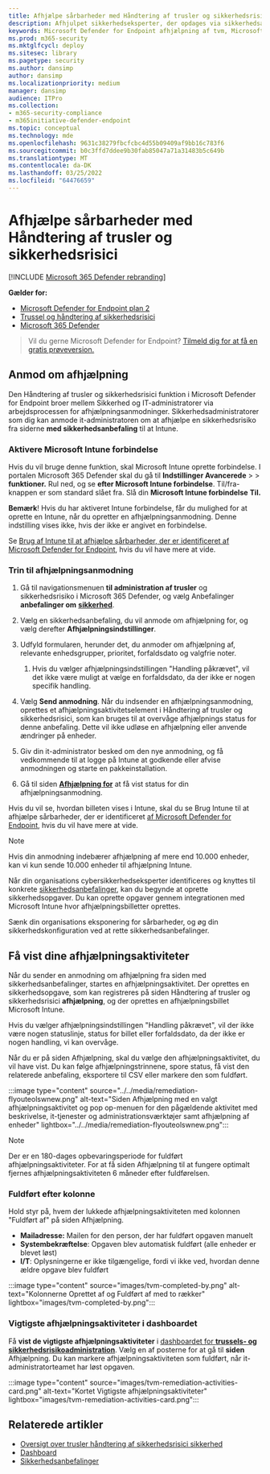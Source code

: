 ```yaml
---
title: Afhjælpe sårbarheder med Håndtering af trusler og sikkerhedsrisici
description: Afhjulpet sikkerhedseksperter, der opdages via sikkerhedsanbefalinger, og opret undtagelser, hvis det er nødvendigt, Håndtering af trusler og sikkerhedsrisici.
keywords: Microsoft Defender for Endpoint afhjælpning af tvm, Microsoft Defender for Endpoint tvm, Håndtering af trusler og sikkerhedsrisici, trussel & håndtering af sikkerhedsrisici , & håndtering af sikkerhedsrisici afhjælpning, tvm remediation intune, tvm remediation sccm
ms.prod: m365-security
ms.mktglfcycl: deploy
ms.sitesec: library
ms.pagetype: security
ms.author: dansimp
author: dansimp
ms.localizationpriority: medium
manager: dansimp
audience: ITPro
ms.collection:
- m365-security-compliance
- m365initiative-defender-endpoint
ms.topic: conceptual
ms.technology: mde
ms.openlocfilehash: 9631c38279fbcfcbc4d55b09409af9bb16c783f6
ms.sourcegitcommit: b0c3ffd7ddee9b30fab85047a71a31483b5c649b
ms.translationtype: MT
ms.contentlocale: da-DK
ms.lasthandoff: 03/25/2022
ms.locfileid: "64476659"
---
```

# <a name="remediate-vulnerabilities-with-threat-and-vulnerability-management"></a>Afhjælpe sårbarheder med Håndtering af trusler og sikkerhedsrisici

[!INCLUDE [Microsoft 365 Defender rebranding](../../includes/microsoft-defender.md)]

**Gælder for:**
- [Microsoft Defender for Endpoint plan 2](https://go.microsoft.com/fwlink/?linkid=2154037)
- [Trussel og håndtering af sikkerhedsrisici](next-gen-threat-and-vuln-mgt.md)
- [Microsoft 365 Defender](https://go.microsoft.com/fwlink/?linkid=2118804)

> Vil du gerne Microsoft Defender for Endpoint? [Tilmeld dig for at få en gratis prøveversion.](https://signup.microsoft.com/create-account/signup?products=7f379fee-c4f9-4278-b0a1-e4c8c2fcdf7e&ru=https://aka.ms/MDEp2OpenTrial?ocid=docs-wdatp-portaloverview-abovefoldlink)

## <a name="request-remediation"></a>Anmod om afhjælpning

Den Håndtering af trusler og sikkerhedsrisici funktion i Microsoft Defender for Endpoint broer mellem Sikkerhed og IT-administratorer via arbejdsprocessen for afhjælpningsanmodninger. Sikkerhedsadministratorer som dig kan anmode it-administratoren om at afhjælpe en sikkerhedsrisiko fra siderne **med sikkerhedsanbefaling** til at Intune.

### <a name="enable-microsoft-intune-connection"></a>Aktivere Microsoft Intune forbindelse

Hvis du vil bruge denne funktion, skal Microsoft Intune oprette forbindelse. I portalen Microsoft 365 Defender skal du gå til **Indstillinger Avancerede** \>  \> **funktioner.** Rul ned, og se **efter Microsoft Intune forbindelse**. Til/fra-knappen er som standard slået fra. Slå din **Microsoft Intune forbindelse** **Til.**

**Bemærk**! Hvis du har aktiveret Intune forbindelse, får du mulighed for at oprette en Intune, når du opretter en afhjælpningsanmodning. Denne indstilling vises ikke, hvis der ikke er angivet en forbindelse.

Se [Brug af Intune til at afhjælpe sårbarheder, der er identificeret af Microsoft Defender for Endpoint](/intune/atp-manage-vulnerabilities), hvis du vil have mere at vide.

### <a name="remediation-request-steps"></a>Trin til afhjælpningsanmodning

1. Gå til navigationsmenuen **til administration af trusler** og sikkerhedsrisiko i Microsoft 365 Defender, og vælg Anbefalinger **anbefalinger om** [**sikkerhed**](tvm-security-recommendation.md).

2. Vælg en sikkerhedsanbefaling, du vil anmode om afhjælpning for, og vælg derefter **Afhjælpningsindstillinger**.

3. Udfyld formularen, herunder det, du anmoder om afhjælpning af, relevante enhedsgrupper, prioritet, forfaldsdato og valgfrie noter.
    1. Hvis du vælger afhjælpningsindstillingen "Handling påkrævet", vil det ikke være muligt at vælge en forfaldsdato, da der ikke er nogen specifik handling.

4. Vælg **Send anmodning**. Når du indsender en afhjælpningsanmodning, oprettes et afhjælpningsaktivitetselement i Håndtering af trusler og sikkerhedsrisici, som kan bruges til at overvåge afhjælpnings status for denne anbefaling. Dette vil ikke udløse en afhjælpning eller anvende ændringer på enheder.

5. Giv din it-administrator besked om den nye anmodning, og få vedkommende til at logge på Intune at godkende eller afvise anmodningen og starte en pakkeinstallation.

6. Gå til siden [**Afhjælpning for**](tvm-remediation.md) at få vist status for din afhjælpningsanmodning.

Hvis du vil se, hvordan billeten vises i Intune, skal du se Brug Intune til at afhjælpe sårbarheder, der er identificeret [af Microsoft Defender for Endpoint](/intune/atp-manage-vulnerabilities), hvis du vil have mere at vide.

> [!NOTE]
> Hvis din anmodning indebærer afhjælpning af mere end 10.000 enheder, kan vi kun sende 10.000 enheder til afhjælpning Intune.

Når din organisations cybersikkerhedseksperter identificeres og knyttes til konkrete [sikkerhedsanbefalinger](tvm-security-recommendation.md), kan du begynde at oprette sikkerhedsopgaver. Du kan oprette opgaver gennem integrationen med Microsoft Intune hvor afhjælpningsbilletter oprettes.

Sænk din organisations eksponering for sårbarheder, og øg din sikkerhedskonfiguration ved at rette sikkerhedsanbefalinger.

## <a name="view-your-remediation-activities"></a>Få vist dine afhjælpningsaktiviteter

Når du sender en anmodning om afhjælpning fra siden med sikkerhedsanbefalinger, startes en afhjælpningsaktivitet. Der oprettes en sikkerhedsopgave, som kan registreres på siden Håndtering af trusler og sikkerhedsrisici **afhjælpning**, og der oprettes en afhjælpningsbillet Microsoft Intune.

Hvis du vælger afhjælpningsindstillingen "Handling påkrævet", vil der ikke være nogen statuslinje, status for billet eller forfaldsdato, da der ikke er nogen handling, vi kan overvåge.

Når du er på siden Afhjælpning, skal du vælge den afhjælpningsaktivitet, du vil have vist. Du kan følge afhjælpningstrinnene, spore status, få vist den relaterede anbefaling, eksportere til CSV eller markere den som fuldført.

:::image type="content" source="../../media/remediation-flyouteolswnew.png" alt-text="Siden Afhjælpning med en valgt afhjælpningsaktivitet og pop op-menuen for den pågældende aktivitet med beskrivelse, it-tjenester og administrationsværktøjer samt afhjælpning af enheder" lightbox="../../media/remediation-flyouteolswnew.png":::

> [!NOTE]
> Der er en 180-dages opbevaringsperiode for fuldført afhjælpningsaktiviteter. For at få siden Afhjælpning til at fungere optimalt fjernes afhjælpningsaktiviteten 6 måneder efter fuldførelsen.

### <a name="completed-by-column"></a>Fuldført efter kolonne

Hold styr på, hvem der lukkede afhjælpningsaktiviteten med kolonnen "Fuldført af" på siden Afhjælpning.

- **Mailadresse:** Mailen for den person, der har fuldført opgaven manuelt
- **Systembekræftelse**: Opgaven blev automatisk fuldført (alle enheder er blevet løst)
- **I/T**: Oplysningerne er ikke tilgængelige, fordi vi ikke ved, hvordan denne ældre opgave blev fuldført

:::image type="content" source="images/tvm-completed-by.png" alt-text="Kolonnerne Oprettet af og Fuldført af med to rækker" lightbox="images/tvm-completed-by.png":::

### <a name="top-remediation-activities-in-the-dashboard"></a>Vigtigste afhjælpningsaktiviteter i dashboardet

Få **vist de vigtigste afhjælpningsaktiviteter** i [dashboardet for **trussels- og sikkerhedsrisikoadministration**](tvm-dashboard-insights.md). Vælg en af posterne for at gå til **siden** Afhjælpning. Du kan markere afhjælpningsaktiviteten som fuldført, når it-administratorteamet har løst opgaven.

:::image type="content" source="images/tvm-remediation-activities-card.png" alt-text="Kortet Vigtigste afhjælpningsaktiviteter" lightbox="images/tvm-remediation-activities-card.png":::

## <a name="related-articles"></a>Relaterede artikler

- [Oversigt over trusler håndtering af sikkerhedsrisici sikkerhed](next-gen-threat-and-vuln-mgt.md)
- [Dashboard](tvm-dashboard-insights.md)
- [Sikkerhedsanbefalinger](tvm-security-recommendation.md)